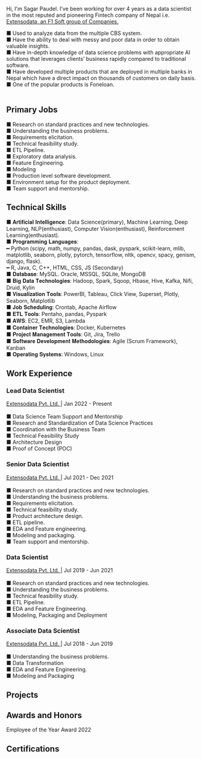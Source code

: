 Hi, I'm Sagar Paudel. I’ve been working for over 4 years as a data scientist in the most reputed and pioneering Fintech company of Nepal i.e. <a href="http://extensodata.com/"> Extensodata, an F1 Soft group of Companies.</a><br>

■ Used to analyze data from the multiple CBS system.<br>
■ Have the ability to deal with messy and poor data in order to obtain valuable insights.<br>
■ Have in-depth knowledge of data science problems with appropriate AI solutions that leverages clients’ business rapidly compared to traditional software.<br>
■ Have developed multiple products that are deployed in multiple banks in Nepal which have a direct impact on thousands of customers on daily basis.<br>
■ One of the popular products is Foneloan.<br><br>

## Primary Jobs
■ Research on standard practices and new technologies.<br>
■ Understanding the business problems.<br>
■ Requirements elicitation.<br>
■ Technical feasibility study.<br>
■ ETL Pipeline.<br>
■ Exploratory data analysis.<br>
■ Feature Engineering.<br>
■ Modeling<br>
■ Production level software development.<br>
■ Environment setup for the product deployment.<br>
■ Team support and mentorship.<br>

## Technical Skills
■ 𝐀𝐫𝐭𝐢𝐟𝐢𝐜𝐢𝐚𝐥 𝐈𝐧𝐭𝐞𝐥𝐥𝐢𝐠𝐞𝐧𝐜𝐞: Data Science(primary), Machine Learning, Deep Learning, NLP(enthusiast), Computer Vision(enthusiast), Reinforcement Learning(enthusiast). <br>
■ 𝐏𝐫𝐨𝐠𝐫𝐚𝐦𝐦𝐢𝐧𝐠 𝐋𝐚𝐧𝐠𝐮𝐚𝐠𝐞𝐬:<br>
━ Python (scipy, math, numpy, pandas, dask, pyspark, scikit-learn, mlib, matplotlib, seaborn, plotly, pytorch, tensorflow, nltk, opencv, spacy, genism, django, flask).<br>
━ R, Java, C, C++, HTML, CSS, JS (Secondary)<br>
■ 𝐃𝐚𝐭𝐚𝐛𝐚𝐬𝐞: MySQL. Oracle, MSSQL, SQLite, MongoDB<br>
■ 𝐁𝐢𝐠 𝐃𝐚𝐭𝐚 𝐓𝐞𝐜𝐡𝐧𝐨𝐥𝐨𝐠𝐢𝐞𝐬: Hadoop, Spark, Sqoop, Hbase, Hive, Kafka, Nifi, Druid, Kylin<br>
■ 𝐕𝐢𝐬𝐮𝐚𝐥𝐢𝐳𝐚𝐭𝐢𝐨𝐧 𝐓𝐨𝐨𝐥𝐬: PowerBI, Tableau, Click View, Superset, Plotly, Seaborn, Matplotlib<br>
■ 𝐉𝐨𝐛 𝐒𝐜𝐡𝐞𝐝𝐮𝐥𝐢𝐧𝐠: Crontab, Apache Airflow<br>
■ 𝐄𝐓𝐋 𝐓𝐨𝐨𝐥𝐬: Pentaho, pandas, Pyspark<br>
■ 𝐀𝐖𝐒: EC2, EMR, S3, Lambda<br>
■ 𝐂𝐨𝐧𝐭𝐚𝐢𝐧𝐞𝐫 𝐓𝐞𝐜𝐡𝐧𝐨𝐥𝐨𝐠𝐢𝐞𝐬: Docker, Kubernetes<br>
■ 𝐏𝐫𝐨𝐣𝐞𝐜𝐭 𝐌𝐚𝐧𝐚𝐠𝐞𝐦𝐞𝐧𝐭 𝐓𝐨𝐨𝐥𝐬: Git, Jira, Trello<br>
■ 𝐒𝐨𝐟𝐭𝐰𝐚𝐫𝐞 𝐃𝐞𝐯𝐞𝐥𝐨𝐩𝐦𝐞𝐧𝐭 𝐌𝐞𝐭𝐡𝐨𝐝𝐨𝐥𝐨𝐠𝐢𝐞𝐬: Agile (Scrum Framework), Kanban<br>
■ 𝐎𝐩𝐞𝐫𝐚𝐭𝐢𝐧𝐠 𝐒𝐲𝐬𝐭𝐞𝐦𝐬: Windows, Linux<br>

## Work Experience
### Lead Data Scientist
<a href="http://extensodata.com/"> Extensodata Pvt. Ltd. </a> | Jan 2022 - Present<br><br>
■ Data Science Team Support and Mentorship<br>
■ Research and Standardization of Data Science Practices<br>
■ Coordination with the Business Team<br>
■ Technical Feasibility Study<br>
■ Architecture Design<br>
■ Proof of Concept (POC)<br>

### Senior Data Scientist
<a href="http://extensodata.com/"> Extensodata Pvt. Ltd. </a> | Jul 2021 - Dec 2021<br><br>
■ Research on standard practices and new technologies.<br>
■ Understanding the business problems.<br>
■ Requirements elicitation.<br>
■ Technical feasibility study.<br>
■ Product architecture design.<br>
■ ETL pipeline.<br>
■ EDA and Feature engineering.<br>
■ Modeling and packaging.<br>
■ Team support and mentorship.<br>

### Data Scientist
<a href="http://extensodata.com/"> Extensodata Pvt. Ltd. </a> | Jul 2019 - Jun 2021<br><br>
■ Research on standard practices and new technologies.<br>
■ Understanding the business problems.<br>
■ Technical feasibility study.<br>
■ ETL Pipeline.<br>
■ EDA and Feature Engineering.<br>
■ Modeling, Packaging and Deployment<br>

### Associate Data Scientist
<a href="http://extensodata.com/"> Extensodata Pvt. Ltd. </a> | Jul 2018 - Jun 2019<br><br>
■ Understanding the business problems.<br>
■ Data Transformation<br>
■ EDA and Feature Engineering.<br>
■ Modeling and Packaging<br>

## Projects

## Awards and Honors

Employee of the Year Award 2022

## Certifications
